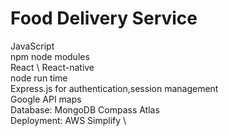 # Food Delivery Service
JavaScript \
npm node modules \
React \ 
React-native \
node run time \
Express.js for authentication,session management\
Google API maps \
Database: MongoDB Compass Atlas \
Deployment: AWS Simplify \
